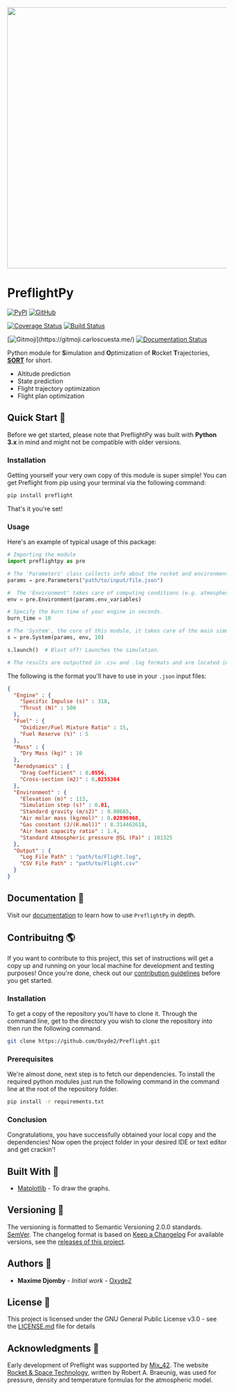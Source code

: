 <div align="center"><img src="https://user-images.githubusercontent.com/53187347/74756185-7ae91100-5274-11ea-90d5-3845ed2e1a9f.png" width="600"/></div>

# PreflightPy

[![PyPI](https://img.shields.io/pypi/v/preflightpy?color=blue)](https://pypi.org/project/preflightpy/)
[![GitHub](https://img.shields.io/github/license/Oxyde2/Preflight?color=yellow)](LICENSE)

[![Coverage Status](https://coveralls.io/repos/github/Oxyde2/Preflight/badge.svg?branch=master)](https://coveralls.io/github/Oxyde2/Preflight?branch=master)
[![Build Status](https://travis-ci.com/Oxyde2/Preflight.svg?branch=master)](https://travis-ci.com/Oxyde2/Preflight)

[![Gitmoji](https://img.shields.io/badge/gitmoji-%20%F0%9F%98%9C%20%F0%9F%98%8D-FFDD67.svg?)](https://gitmoji.carloscuesta.me/)
[![Documentation Status](https://readthedocs.org/projects/preflight/badge/?version=latest)](https://preflight.readthedocs.io/en/latest/?badge=latest)

Python module for **S**imulation and **O**ptimization of **R**ocket **T**rajectories, [**SORT**](https://www.nasa.gov/pdf/140648main_ESAS_17a.pdf#page=19) for short.
- Altitude prediction
- State prediction
- Flight trajectory optimization
- Flight plan optimization

## Quick Start :vertical_traffic_light:

Before we get started, please note that PreflightPy was built with **Python 3.x** in mind and might not be compatible with older versions.

### Installation

Getting yourself your very own copy of this module is super simple!
You can get Preflight from pip using your terminal via the following command:

  ```bash
  pip install preflight
  ```

That's it you're set!

### Usage

Here's an example of typical usage of this package:

  ```python
  # Importing the module
  import preflightpy as pre

  # The 'Parameters' class collects info about the rocket and environmental conditions etc. from the input file.
  params = pre.Parameters("path/to/input/file.json")  

  #  The 'Environment' takes care of computing conditions (e.g. atmosphere, gravity) at various altitudes.
  env = pre.Environment(params.env_variables)

  # Specify the burn time of your engine in seconds.
  burn_time = 10

  # The 'System', the core of this module, it takes care of the main simulation and output.
  s = pre.System(params, env, 10)  

  s.launch()  # Blast off! Launches the simulation.

  # The results are outputted in .csv and .log formats and are located in the output folder specified by input file
  ```

The following is the format you'll have to use in your `.json` input files:

  ```json
  {
    "Engine" : {
      "Specific Impulse (s)" : 318,  
      "Thrust (N)" : 500  
    },
    "Fuel" : {
      "Oxidizer/Fuel Mixture Ratio" : 15,  
      "Fuel Reserve (%)" : 5  
    },
    "Mass" : {
      "Dry Mass (kg)" : 10  
    },
    "Aerodynamics" : {
      "Drag Coefficient" : 0.0556,  
      "Cross-section (m2)" : 0.0255364  
    },
    "Environment" : {
      "Elevation (m)" : 113,
      "Simulation step (s)" : 0.01,
      "Standard gravity (m/s2)" : 9.80665,
      "Air molar mass (kg/mol)" : 0.02896968,
      "Gas constant (J/(K.mol))" : 8.314462618,
      "Air heat capacity ratio" : 1.4,
      "Standard Atmospheric pressure @SL (Pa)" : 101325
    },
    "Output" : {
      "Log File Path" : "path/to/Flight.log",  
      "CSV File Path" : "path/to/Flight.csv"  
    }
  }
  ```

## Documentation :pencil:

Visit our [documentation](https://preflight.readthedocs.io/en/latest/) to learn how to use `PreflightPy` in depth.

## Contribuitng :earth_americas:

If you want to contribute to this project, this set of instructions will get a copy up and running on your local machine for development and testing purposes! Once you're done, check out our [contribution guidelines](CONTRIBUTING.md) before you get started.

### Installation

To get a copy of the repository you'll have to clone it.
Through the command line, get to the directory you wish to clone the repository into then run the following command.

  ```bash
  git clone https://github.com/Oxyde2/Preflight.git
  ```

### Prerequisites

We're almost done, next step is to fetch our dependencies.
To install the required python modules just run the following command in the command line at the root of the repository folder.

  ```bash
  pip install -r requirements.txt
  ```

### Conclusion

Congratulations, you have successfully obtained your local copy and the dependencies!
Now open the project folder in your desired IDE or text editor and get crackin'!



## Built With :construction_worker:

* [Matplotlib](https://matplotlib.org/) - To draw the graphs.

## Versioning :bookmark:

The versioning is formatted to Semantic Versioning 2.0.0 standards. [SemVer](https://semver.org/).
The changelog format is based on [Keep a Changelog](https://keepachangelog.com/en/1.0.0/)
For available versions, see the [releases of this project](https://github.com/Oxyde2/Preflight/releases).

## Authors :floppy_disk:

* **Maxime Djomby** - *Initial work* - [Oxyde2](https://github.com/Oxyde2/)

## License :page_with_curl:

This project is licensed under the GNU General Public License v3.0 - see the [LICENSE.md](LICENSE.md) file for details

## Acknowledgments :trumpet:

Early development of Preflight was supported by [Mix_42](https://github.com/42mix).
The website [Rocket & Space Technology](http://www.braeunig.us/space/), written by Robert A. Braeunig, was used for pressure, density and temperature formulas for the atmospheric model.
